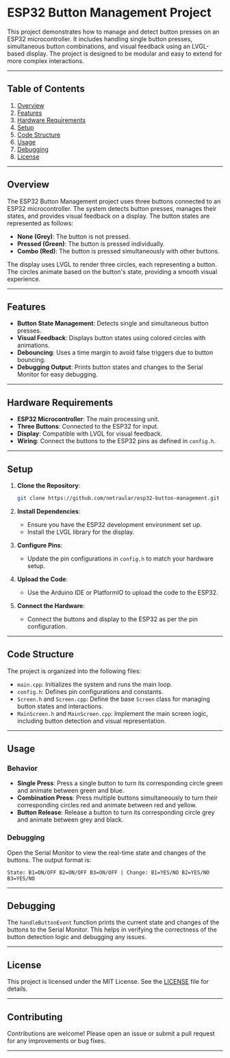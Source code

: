 # ESP32 Button Management Project

This project demonstrates how to manage and detect button presses on an ESP32 microcontroller. It includes handling single button presses, simultaneous button combinations, and visual feedback using an LVGL-based display. The project is designed to be modular and easy to extend for more complex interactions.

---

## Table of Contents
1. [Overview](#overview)
2. [Features](#features)
3. [Hardware Requirements](#hardware-requirements)
4. [Setup](#setup)
5. [Code Structure](#code-structure)
6. [Usage](#usage)
7. [Debugging](#debugging)
8. [License](#license)

---

## Overview

The ESP32 Button Management project uses three buttons connected to an ESP32 microcontroller. The system detects button presses, manages their states, and provides visual feedback on a display. The button states are represented as follows:

- **None (Grey)**: The button is not pressed.
- **Pressed (Green)**: The button is pressed individually.
- **Combo (Red)**: The button is pressed simultaneously with other buttons.

The display uses LVGL to render three circles, each representing a button. The circles animate based on the button's state, providing a smooth visual experience.

---

## Features

- **Button State Management**: Detects single and simultaneous button presses.
- **Visual Feedback**: Displays button states using colored circles with animations.
- **Debouncing**: Uses a time margin to avoid false triggers due to button bouncing.
- **Debugging Output**: Prints button states and changes to the Serial Monitor for easy debugging.

---

## Hardware Requirements

- **ESP32 Microcontroller**: The main processing unit.
- **Three Buttons**: Connected to the ESP32 for input.
- **Display**: Compatible with LVGL for visual feedback.
- **Wiring**: Connect the buttons to the ESP32 pins as defined in `config.h`.

---

## Setup

1. **Clone the Repository**:
   ```bash
   git clone https://github.com/netraular/esp32-button-management.git
   ```

2. **Install Dependencies**:
   - Ensure you have the ESP32 development environment set up.
   - Install the LVGL library for the display.

3. **Configure Pins**:
   - Update the pin configurations in `config.h` to match your hardware setup.

4. **Upload the Code**:
   - Use the Arduino IDE or PlatformIO to upload the code to the ESP32.

5. **Connect the Hardware**:
   - Connect the buttons and display to the ESP32 as per the pin configuration.

---

## Code Structure

The project is organized into the following files:

- `main.cpp`: Initializes the system and runs the main loop.
- `config.h`: Defines pin configurations and constants.
- `Screen.h` and `Screen.cpp`: Define the base `Screen` class for managing button states and interactions.
- `MainScreen.h` and `MainScreen.cpp`: Implement the main screen logic, including button detection and visual representation.

---

## Usage

### Behavior
- **Single Press**: Press a single button to turn its corresponding circle green and animate between green and blue.
- **Combination Press**: Press multiple buttons simultaneously to turn their corresponding circles red and animate between red and yellow.
- **Button Release**: Release a button to turn its corresponding circle grey and animate between grey and black.

### Debugging
Open the Serial Monitor to view the real-time state and changes of the buttons. The output format is:

```
State: B1=ON/OFF B2=ON/OFF B3=ON/OFF | Change: B1=YES/NO B2=YES/NO B3=YES/NO
```

---

## Debugging

The `handleButtonEvent` function prints the current state and changes of the buttons to the Serial Monitor. This helps in verifying the correctness of the button detection logic and debugging any issues.

---

## License

This project is licensed under the MIT License. See the [LICENSE](LICENSE) file for details.

---

## Contributing

Contributions are welcome! Please open an issue or submit a pull request for any improvements or bug fixes.

---